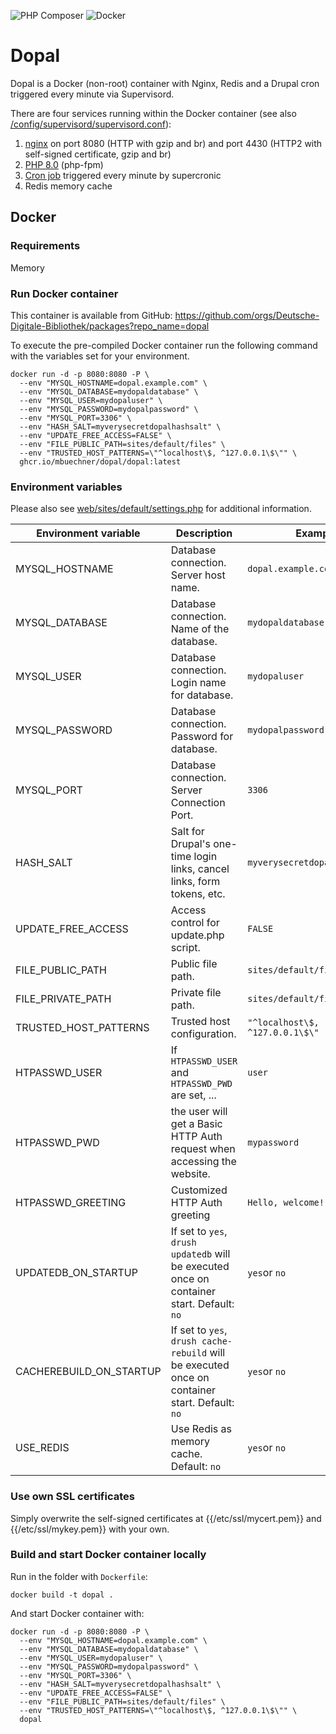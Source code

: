 ![PHP Composer](https://github.com/mbuechner/dopal/workflows/PHP%20Composer/badge.svg) ![Docker](https://github.com/mbuechner/dopal/workflows/Docker/badge.svg)
# Dopal
Dopal is a Docker (non-root) container with Nginx, Redis and a Drupal cron triggered every minute via Supervisord.

There are four services running within the Docker container (see also [/config/supervisord/supervisord.conf](/config/supervisord/supervisord.conf)):

1. [nginx](/config/nginx/) on port 8080 (HTTP with gzip and br) and port 4430 (HTTP2 with self-signed certificate, gzip and br)
2. [PHP 8.0](/config/php/) (php-fpm)
3. [Cron job](/config/cron) triggered every minute by supercronic
4. Redis memory cache

## Docker

### Requirements

Memory

### Run Docker container

This container is available from GitHub: https://github.com/orgs/Deutsche-Digitale-Bibliothek/packages?repo_name=dopal

To execute the pre-compiled Docker container run the following command with the variables set for your environment.
```shell
docker run -d -p 8080:8080 -P \
  --env "MYSQL_HOSTNAME=dopal.example.com" \
  --env "MYSQL_DATABASE=mydopaldatabase" \
  --env "MYSQL_USER=mydopaluser" \
  --env "MYSQL_PASSWORD=mydopalpassword" \
  --env "MYSQL_PORT=3306" \
  --env "HASH_SALT=myverysecretdopalhashsalt" \
  --env "UPDATE_FREE_ACCESS=FALSE" \
  --env "FILE_PUBLIC_PATH=sites/default/files" \
  --env "TRUSTED_HOST_PATTERNS=\"^localhost\$, ^127.0.0.1\$\"" \
  ghcr.io/mbuechner/dopal/dopal:latest
```

### Environment variables

Please also see [web/sites/default/settings.php](web/sites/default/settings.php) for additional information.

| Environment variable    | Description                                                                                    | Example                         |
|-------------------------|------------------------------------------------------------------------------------------------|---------------------------------|
| MYSQL_HOSTNAME          | Database connection. Server host name.                                                         | `dopal.example.com`             |
| MYSQL_DATABASE          | Database connection. Name of the database.                                                     | `mydopaldatabase`               |
| MYSQL_USER              | Database connection. Login name for database.                                                  | `mydopaluser`                   |
| MYSQL_PASSWORD          | Database connection. Password for database.                                                    | `mydopalpassword`               |
| MYSQL_PORT              | Database connection. Server Connection Port.                                                   | `3306`                          |
| HASH_SALT               | Salt for Drupal's one-time login links, cancel links, form tokens, etc.                        | `myverysecretdopalhashsalt`     |
| UPDATE_FREE_ACCESS      | Access control for update.php script.                                                          | `FALSE`                         |
| FILE_PUBLIC_PATH        | Public file path.                                                                              | `sites/default/files`           |
| FILE_PRIVATE_PATH       | Private file path.                                                                             | `sites/default/files/private`   |
| TRUSTED_HOST_PATTERNS   | Trusted host configuration.                                                                    | `"^localhost\$, ^127.0.0.1\$\"` |
| HTPASSWD_USER           | If `HTPASSWD_USER` and `HTPASSWD_PWD` are set, ...                                             | `user`                          |
| HTPASSWD_PWD            | the user will get a Basic HTTP Auth request when accessing the website.                        | `mypassword`                    |
| HTPASSWD_GREETING       | Customized HTTP Auth greeting                                                                  | `Hello, welcome!`               |
| UPDATEDB_ON_STARTUP     | If set to `yes`, `drush updatedb` will be executed once on container start. Default: `no`      | `yes`or `no`                    |
| CACHEREBUILD_ON_STARTUP | If set to `yes`, `drush cache-rebuild` will be executed once on container start. Default: `no` | `yes`or `no`                    |
| USE_REDIS               | Use Redis as memory cache. Default: `no`                                                       | `yes`or `no`                    |

### Use own SSL certificates

Simply overwrite the self-signed certificates at {{/etc/ssl/mycert.pem}} and {{/etc/ssl/mykey.pem}} with your own.


### Build and start Docker container locally

Run in the folder with `Dockerfile`:
```shell
docker build -t dopal .
```

And start Docker container with:
```shell
docker run -d -p 8080:8080 -P \
  --env "MYSQL_HOSTNAME=dopal.example.com" \
  --env "MYSQL_DATABASE=mydopaldatabase" \
  --env "MYSQL_USER=mydopaluser" \
  --env "MYSQL_PASSWORD=mydopalpassword" \
  --env "MYSQL_PORT=3306" \
  --env "HASH_SALT=myverysecretdopalhashsalt" \
  --env "UPDATE_FREE_ACCESS=FALSE" \
  --env "FILE_PUBLIC_PATH=sites/default/files" \
  --env "TRUSTED_HOST_PATTERNS=\"^localhost\$, ^127.0.0.1\$\"" \
  dopal
```
